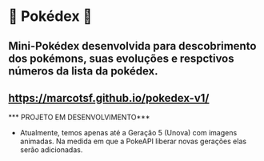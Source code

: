 # 🍃 Pokédex 🍃
 
## Mini-Pokédex desenvolvida para descobrimento dos pokémons, suas evoluções e respctivos números da lista da pokédex.

## https://marcotsf.github.io/pokedex-v1/
*** PROJETO EM DESENVOLVIMENTO***

- Atualmente, temos apenas até a Geração 5 (Unova) com imagens animadas. Na medida em que a PokeAPI liberar novas gerações elas serão adicionadas.
